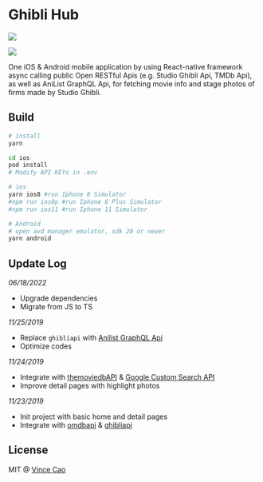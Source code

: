 # Ghibli Hub

![](./screenshots/ios-screen.png)

![](./screenshots/android-screen.png)

One iOS & Android mobile application by using React-native framework async calling public Open RESTful Apis (e.g. Studio Ghibli Api, TMDb Api), as well as AniList GraphQL Api, for fetching movie info and stage photos of firms made by Studio Ghibli.

## Build 

``` bash
# install
yarn

cd ios
pod install
# Modify API KEYs in .env

# ios
yarn ios8 #run Iphone 8 Simulator
#npm run ios8p #run Iphone 8 Plus Simulator
#npm run ios11 #run Iphone 11 Simulator

# Android
# open avd manager emulator, sdk 28 or newer
yarn android
```

## Update Log
_06/18/2022_
- Upgrade dependencies 
- Migrate from JS to TS

_11/25/2019_
- Replace `ghibliapi` with [Anilist GraphQL Api](//anilist.gitbook.io/anilist-apiv2-docs/)
- Optimize codes

_11/24/2019_
- Integrate with [themoviedbAPI](//www.themoviedb.org/documentation/api) & [Google Custom Search API](//developers.google.com/custom-search)
- Improve detail pages with highlight photos

_11/23/2019_
- Init project with basic home and detail pages
- Integrate with [omdbapi](//omdbapi.com) & [ghibliapi](//ghibliapi.herokuapp.com/)

## License
MIT @ [Vince Cao](//vince-amazing.com)